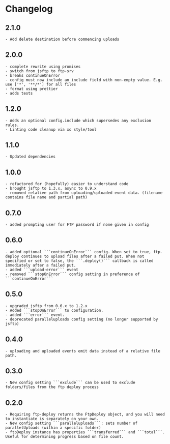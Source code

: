 # Changelog

## 2.1.0
    - Add delete destination before commencing uploads

## 2.0.0
    - complete rewrite using promises
    - switch from jsftp to ftp-srv
    - breaks continueOnError
    - config must now include an include field with non-empty value. E.g. use ['*', '**/*'] for all files
    - format using prettier
    - adds tests

## 1.2.0
    - Adds an optional config.include which supersedes any exclusion rules.
    - Linting code cleanup via xo style/tool

## 1.1.0
    - Updated dependencies

## 1.0.0

    - refactored for (hopefully) easier to understand code
    - brought jsftp to 1.3.x, async to 0.9.x
    - removed relative path from uploading/uploaded event data. (filename contains file name and partial path)

## 0.7.0

    - added prompting user for FTP password if none given in config

## 0.6.0

    - added optional ```continueOnError``` config. When set to true, ftp-deploy continues to upload files after a failed put. When not specified or set to false, the ```.deploy()``` callback is called immediately after a failed put.
    - added ```upload-error``` event
    - removed ```stopOnError``` config setting in preference of ```continueOnError```

## 0.5.0

    - upgraded jsftp from 0.6.x to 1.2.x
    - Added ```stopOnError``` to configuration.
    - added ```error``` event. 
    - deprecated paralleluploads config setting (no longer supported by jsftp)

## 0.4.0

    - uploading and uploaded events emit data instead of a relative file path.

## 0.3.0

    - New config setting ```exclude``` can be used to exclude folders/files from the ftp deploy process

## 0.2.0

    - Requiring ftp-deploy returns the FtpDeploy object, and you will need to instantiate is separately on your own.
    - New config setting ```paralleluploads```: sets number of  parallelUploads (within a specific folder)
    - ftpDeploy instance has properties ```transferred``` and ```total```. Useful for determining progress based on file count.